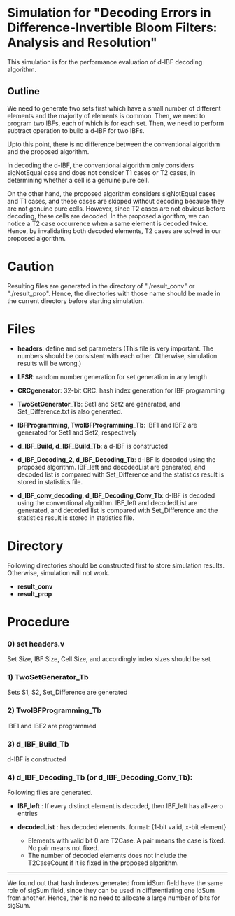 

# Simulation for "Decoding Errors in Difference-Invertible Bloom Filters: Analysis and Resolution"

This simulation is for the performance evaluation of d-IBF decoding algorithm.


## Outline
We need to generate two sets first which have a small number of different elements and the majority of elements is common. Then, we need to program two IBFs, each of which is for each set. Then, we need to perform subtract operation to build a d-IBF for two IBFs.


Upto this point, there is no difference between the conventional algorithm and the proposed algorithm.


In decoding the d-IBF, the conventional algorithm only considers sigNotEqual case and does not consider T1 cases or T2 cases, in determining whether a cell is a genuine pure cell.


On the other hand, the proposed algorithm considers sigNotEqual cases and T1 cases, and these cases are skipped without decoding because they are not genuine pure cells. 
However, since T2 cases  are not obvious before decoding, these cells are decoded. In the proposed algorithm, we can notice a T2 case occurrence when a same element is decoded twice. Hence, by invalidating both decoded elements, T2 cases are solved in our proposed algorithm.


# Caution
Resulting files are generated in the directory of "./result_conv" or "./result_prop". 
Hence, the directories with those name should be made in the current directory before starting simulation. 


# Files
- **headers**: define and set parameters (This file is very important. The numbers should be consistent with each other. Otherwise, simulation results will be wrong.)

- **LFSR**: random number generation for set generation in any length

- **CRCgenerator**: 32-bit CRC. hash index generation for IBF programming

- **TwoSetGenerator_Tb**: Set1 and Set2 are generated, and Set_Difference.txt is also generated.

- **IBFProgramming, TwoIBFProgramming_Tb**: IBF1 and IBF2 are generated for Set1 and Set2, respectively

- **d_IBF_Build, d_IBF_Build_Tb**: a d-IBF is constructed

- **d_IBF_Decoding_2, d_IBF_Decoding_Tb**: d-IBF is decoded using the proposed algorithm. IBF_left and decodedList are generated, and decoded list is compared with Set_Difference and the statistics result is stored in statistics file.


- **d_IBF_conv_decoding, d_IBF_Decoding_Conv_Tb**: d-IBF is decoded using the conventional algorithm. IBF_left and decodedList are generated, and decoded list is compared with Set_Difference and the statistics result is stored in statistics file.


# Directory
Following directories should be constructed first to store simulation results.
Otherwise, simulation will not work.


- **result_conv**
- **result_prop**


# Procedure
### 0) set headers.v 
Set Size, IBF Size, Cell Size, and accordingly index sizes should be set


### 1) TwoSetGenerator_Tb 

Sets S1, S2, Set_Difference are generated


### 2) TwoIBFProgramming_Tb
IBF1 and IBF2 are programmed


### 3) d_IBF_Build_Tb
d-IBF is constructed


### 4) d_IBF_Decoding_Tb (or d_IBF_Decoding_Conv_Tb): 
	
	
Following files are generated.
- **IBF_left** : If every distinct element is decoded, then IBF_left has all-zero entries
- **decodedList** : has decoded elements. format: {1-bit valid, x-bit element}

	- Elements with valid bit 0 are T2Case. A pair means the case is fixed. No pair means not fixed.
	- The number of decoded elements does not include the T2CaseCount if it is fixed in the proposed algorithm.


---

We found out that hash indexes generated from idSum field have the same role of sigSum field, since they can be used in differentiating one idSum from another. Hence, ther is no need to allocate a large number of bits for sigSum. 


